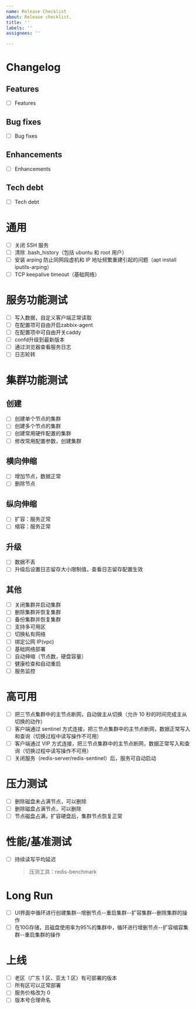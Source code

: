 ```yaml
---
name: Release Checklist
about: Release checklist.
title: ''
labels: ''
assignees: ''

---
```


# Changelog

## Features
- [ ] Features

## Bug fixes
- [ ] Bug fixes

## Enhancements
- [ ] Enhancements

## Tech debt
- [ ] Tech debt

# 通用
- [ ] 关闭 SSH 服务
- [ ] 清除 .bash_history（包括 ubuntu 和 root 用户）
- [ ] 安装 arping 防止同网段虚机和 IP 地址频繁重建引起的问题（apt install iputils-arping）
- [ ] TCP keepalive timeout（基础网络）

# 服务功能测试

- [ ] 写入数据，自定义客户端正常读取
- [ ] 在配置项可自由开启zabbix-agent
- [ ] 在配置项中可自由开关caddy
- [ ] confd升级到最新版本
- [ ] 通过浏览器查看服务日志
- [ ] 日志轮转

# 集群功能测试

## 创建
- [ ] 创建单个节点的集群
- [ ] 创建多个节点的集群
- [ ] 创建常用硬件配置的集群
- [ ] 修改常用配置参数，创建集群

## 横向伸缩
- [ ] 增加节点，数据正常
- [ ] 删除节点

## 纵向伸缩
- [ ] 扩容：服务正常
- [ ] 缩容：服务正常

## 升级
- [ ] 数据不丢
- [ ] 升级后设置日志留存大小限制值，查看日志留存配置生效

## 其他
- [ ] 关闭集群并启动集群
- [ ] 删除集群并恢复集群
- [ ] 备份集群并恢复集群
- [ ] 支持多可用区
- [ ] 切换私有网络
- [ ] 绑定公网 IP(vpc)
- [ ] 基础网络部署
- [ ] 自动伸缩（节点数，硬盘容量）
- [ ] 健康检查和自动重启
- [ ] 服务监控

# 高可用

- [ ] 把三节点集群中的主节点断网，自动做主从切换（允许 10 秒的时间完成主从切换的动作）
- [ ] 客户端通过 sentinel 方式连接，把三节点集群中的主节点断网，数据正常写入和查询（切换过程中读写操作不可用）
- [ ] 客户端通过 VIP 方式连接，把三节点集群中的主节点断网，数据正常写入和查询（切换过程中读写操作不可用）
- [ ] 关闭服务（redis-server/redis-sentinel）后，服务可自动启动

# 压力测试

- [ ] 删除磁盘未占满节点，可以删除
- [ ] 删除磁盘占满节点，可以删除
- [ ] 节点磁盘占满，扩容硬盘后，集群节点恢复正常

# 性能/基准测试

- [ ] 持续读写平均延迟
  >  压测工具：redis-benchmark

# Long Run

- [ ] UI界面中循环进行创建集群--增删节点--重启集群--扩容集群--删除集群的操作
- [ ] 在10G存储，且磁盘使用率为95%的集群中，循环进行增删节点--扩容缩容集群--重启集群的操作

# 上线

- [ ] 老区（广东 1 区、亚太 1 区）有可部署的版本
- [ ] 所有区可以正常部署
- [ ] 服务价格改为 0
- [ ] 版本号合理命名
